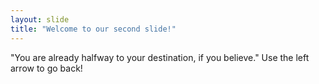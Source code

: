 ```yaml
---
layout: slide
title: "Welcome to our second slide!"
---
```

"You are already halfway to your destination, if you believe."
Use the left arrow to go back!

